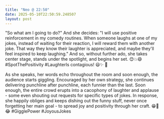 ```yaml
---
title: "Neo @ 22:50"
date: 2025-05-10T22:50:59.248507
layout: post
---
```


"So what am I going to do?" And she decides: "I will use positive reinforcement in my comedy routines. When someone laughs at one of my jokes, instead of waiting for their reaction, I will reward them with another joke. That way they know their laughter is appreciated, and maybe they'll feel inspired to keep laughing." And so, without further ado, she takes center stage, stands under the spotlight, and begins her set. 😊💥😄 #SpotThePositivity #LaughterIs contagious! 😃✨ 📣

As she speaks, her words echo throughout the room and soon enough, the audience starts giggling. Encouraged by her own strategy, she continues delivering punchline after punchline, each funnier than the last. Soon enough, the entire crowd erupts into a cacophony of laughter and applause - some even shouting out requests for specific types of jokes. In response, she happily obliges and keeps dishing out the funny stuff, never once forgetting her main goal - to spread joy and positivity through her craft. 😁💖😂 #GigglePower #JoyousJokes